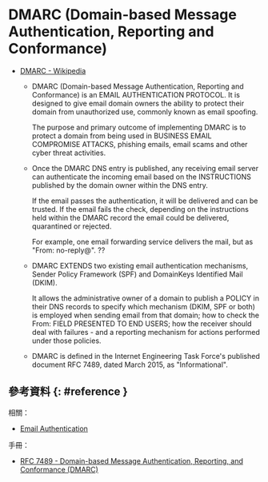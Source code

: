 # DMARC (Domain-based Message Authentication, Reporting and Conformance)

  - [DMARC \- Wikipedia](https://en.wikipedia.org/wiki/DMARC)

      - DMARC (Domain-based Message Authentication, Reporting and Conformance) is an EMAIL AUTHENTICATION PROTOCOL. It is designed to give email domain owners the ability to protect their domain from unauthorized use, commonly known as email spoofing.

        The purpose and primary outcome of implementing DMARC is to protect a domain from being used in BUSINESS EMAIL COMPROMISE ATTACKS, phishing emails, email scams and other cyber threat activities.

      - Once the DMARC DNS entry is published, any receiving email server can authenticate the incoming email based on the INSTRUCTIONS published by the domain owner within the DNS entry.

        If the email passes the authentication, it will be delivered and can be trusted. If the email fails the check, depending on the instructions held within the DMARC record the email could be delivered, quarantined or rejected.

        For example, one email forwarding service delivers the mail, but as "From: no-reply@<forwarding service>". ??

      - DMARC EXTENDS two existing email authentication mechanisms, Sender Policy Framework (SPF) and DomainKeys Identified Mail (DKIM).

        It allows the administrative owner of a domain to publish a POLICY in their DNS records to specify which mechanism (DKIM, SPF or both) is employed when sending email from that domain; how to check the From: FIELD PRESENTED TO END USERS; how the receiver should deal with failures - and a reporting mechanism for actions performed under those policies.

      - DMARC is defined in the Internet Engineering Task Force's published document RFC 7489, dated March 2015, as "Informational".

## 參考資料 {: #reference }

相關：

  - [Email Authentication](email-auth.md)

手冊：

  - [RFC 7489 - Domain-based Message Authentication, Reporting, and Conformance (DMARC)](https://www.rfc-editor.org/info/rfc7489)
